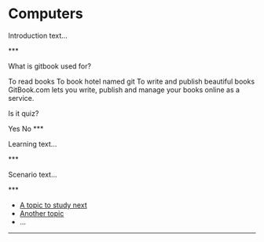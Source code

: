 # Computers
<p>Introduction text...</p>

***<quiz name="Gitbook Quiz">
    <question multiple>
        <p>What is gitbook used for?</p>
        <answer correct>To read books</answer>
        <answer>To book hotel named git</answer>
        <answer correct>To write and publish beautiful books</answer>
        <explanation>GitBook.com lets you write, publish and manage your books online as a service.</explanation>
    </question>
    <question>
        <p>Is it quiz?</p>
        <answer correct>Yes</answer>
        <answer>No</answer>
    </question>
</quiz>
***<p>Learning text...</p>

***<p>Scenario text...</p>

***<ul>
<li><a href="en/topics/_topic/_unit/index.md">A topic to study next</a></li>
<li><a href="en/topics/_topic/_unit/index.md">Another topic</a></li>
<li>...</li>
</ul>

***
